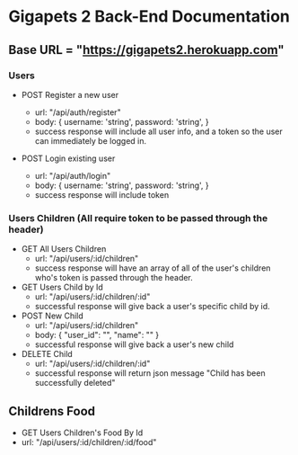 # Gigapets 2 Back-End Documentation

## Base URL = "https://gigapets2.herokuapp.com"


### Users
- POST Register a new user
    - url: "/api/auth/register"
    - body: {
        username: 'string',
        password: 'string',
    }
    - success response will include all user info, and a token so the user can immediately be logged in.
	
- POST Login existing user
    - url: "/api/auth/login"
    - body: {
        username: 'string',
        password: 'string',
    }
    - success response will include token 

### Users Children (All require token to be passed through the header)
  - GET All Users Children
    - url: "/api/users/:id/children"
    - success response will have an array of all of the user's children who's token is passed through the header.
 - GET Users Child by Id
    - url: "/api/users/:id/children/:id"
    - successful response will give back a user's specific child by id.
 - POST New Child 
    - url: "/api/users/:id/children"
    - body: 
    {
        "user_id": "",
        "name": ""
    }
    - successful response will give back a user's new
    child
 - DELETE Child
   - url: "/api/users/:id/children/:id"
   - successful response will return json message "Child has been successfully deleted" 

## Childrens Food

 - GET Users Children's Food By Id
  - url: "/api/users/:id/children/:id/food"